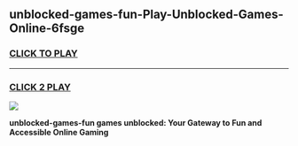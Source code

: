 
## unblocked-games-fun-Play-Unblocked-Games-Online-6fsge
<h3>
<a href="https://premium76.site?title=unblocked-games-fun&ref=25A">CLICK TO PLAY</a></h3>
<hr>

<h3>
<a href="https://premium76.site?title=unblocked-games-fun&ref=25A">CLICK 2 PLAY</a>
  
</h3>

<a href="https://premium76.site?title=unblocked-games-fun&ref=25A"><img src="https://clearcache.store/games.png"></a>


**unblocked-games-fun games unblocked: Your Gateway to Fun and Accessible Online Gaming**
